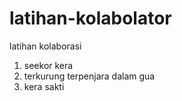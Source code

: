 # latihan-kolabolator
latihan kolaborasi
1. seekor kera
2. terkurung terpenjara dalam gua
3. kera sakti
